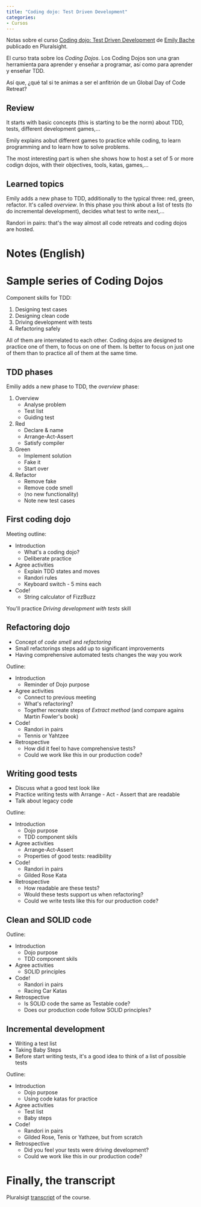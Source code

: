 ```yaml
---
title: "Coding dojo: Test Driven Development"
categories:
- Cursos
---
```


Notas sobre el curso [Coding dojo: Test Driven Development](https://app.pluralsight.com/library/courses/the-coding-dojo/) de [Emily Bache]() publicado en Pluralsight.

El curso trata sobre los *Coding Dojos*. Los Coding Dojos son una gran herramienta para aprender y enseñar a programar, así como para aprender y enseñar TDD.

Así que, ¿qué tal si te animas a ser el anfitrión de un Global Day of Code Retreat?

<!-- more -->

## Review

It starts with basic concepts (this is starting to be the norm) about TDD, tests, different development games,...

Emily explains aobut different games to practice while coding, to learn programming and to learn how to solve problems.

The most interesting part is when she shows how to host a set of 5 or more codign dojos, with their objectives, tools, katas, games,...

## Learned topics

Emily adds a new phase to TDD, additionally to the typical three: red, green, refactor. It's called *overview*. In this phase you think about a list of tests (to do incremental development), decides what test to write next,...

Randori in pairs: that's the way almost all code retreats and coding dojos are hosted.

# Notes (English)

# Sample series of Coding Dojos

Component skills for TDD:

1. Designing test cases
2. Designing clean code
3. Driving development with tests
4. Refactoring safely

All of them are interrelated to each other. Coding dojos are designed to practice one of them, to focus on one of them. Is better to focus on just one of them than to practice all of them at the same time.

## TDD phases

Emiliy adds a new phase to TDD, the *overview* phase:

1. Overview
    - Analyse problem
    - Test list
    - Guiding test
2. Red
    - Declare & name
    - Arrange-Act-Assert
    - Satisfy compiler
3. Green
    - Implement solution
    - Fake it
    - Start over
4. Refactor
    - Remove fake
    - Remove code smell
    - (no new functionality)
    - Note new test cases

## First coding dojo

Meeting outline:

- Introduction
    - What's a coding dojo?
    - Deliberate practice
- Agree activities
    - Explain TDD states and moves
    - Randori rules
    - Keyboard switch - 5 mins each
- Code!
    - String calculator of FizzBuzz

You'll practice *Driving development with tests* skill

## Refactoring dojo

- Concept of *code smell* and *refactoring*
- Small refactorings steps add up to significant improvements
- Having comprehensive automated tests changes the way you work

Outline:

- Introduction
    - Reminder of Dojo purpose
- Agree activities
    - Connect to previous meeting
    - What's refactoring?
    - Together recreate steps of *Extract method* (and compare agains Martin Fowler's book)
- Code!
    - Randori in pairs
    - Tennis or Yahtzee
- Retrospective
    - How did it feel to have comprehensive tests?
    - Could we work like this in our production code?

## Writing good tests

- Discuss what a good test look like
- Practice writing tests with Arrange - Act - Assert that are readable
- Talk about legacy code

Outline:

- Introduction
    - Dojo purpose
    - TDD component skils
- Agree activities
    - Arrange-Act-Assert
    - Properties of good tests: readibility
- Code!
    - Randori in pairs
    - Gilded Rose Kata
- Retrospective
    - How readable are these tests?
    - Would these tests support us when refactoring?
    - Could we write tests like this for our production code?

## Clean and SOLID code

Outline:

- Introduction
    - Dojo purpose
    - TDD component skils
- Agree activities
    - SOLID principles
- Code!
    - Randori in pairs
    - Racing Car Katas
- Retrospective
    - Is SOLID code the same as Testable code?
    - Does our production code follow SOLID principles?

## Incremental development

- Writing a test list
- Taking Baby Steps
- Before start writing tests, it's a good idea to think of a list of possible tests

Outline:

- Introduction
    - Dojo purpose
    - Using code katas for practice
- Agree activities
    - Test list
    - Baby steps
- Code!
    - Randori in pairs
    - Gilded Rose, Tenis or Yathzee, but from scratch
- Retrospective
    - Did you feel your tests were driving development?
    - Could we work like this in our production code?

# Finally, the transcript

Pluralsigt [transcript](transcript.markdown) of the course.

